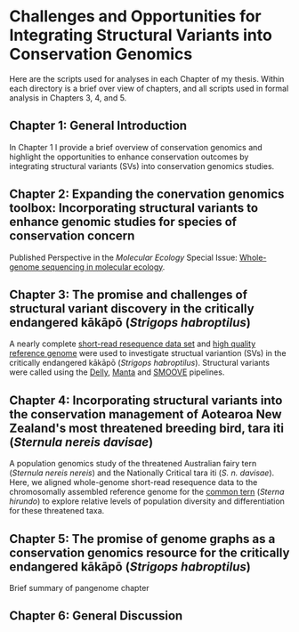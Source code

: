 # Challenges and Opportunities for Integrating Structural Variants into Conservation Genomics
Here are the scripts used for analyses in each Chapter of my thesis. Within each directory is a brief over view of chapters, and all scripts used in formal analysis in Chapters 3, 4, and 5. 

## Chapter 1: General Introduction
In Chapter 1 I provide a brief overview of conservation genomics and highlight the opportunities to enhance conservation outcomes by integrating structural variants (SVs) into conservation genomics studies. 

## Chapter 2: Expanding the conervation genomics toolbox: Incorporating structural variants to enhance genomic studies for species of conservation concern
Published Perspective in the *Molecular Ecology* Special Issue: [Whole-genome sequencing in molecular ecology](https://onlinelibrary.wiley.com/doi/full/10.1111/mec.16141).

## Chapter 3: The promise and challenges of structural variant discovery in the critically endangered kākāpō (*Strigops habroptilus*)
A nearly complete [short-read resequence data set](https://www.doc.govt.nz/our-work/kakapo-recovery/what-we-do/research-for-the-future/kakapo125-gene-sequencing/) and [high quality reference genome](https://vgp.github.io/genomeark/Strigops_habroptilus/) were used to investigate structual variantion (SVs) in the critically endangered kākāpō (*Strigops habroptilus*). Structural variants were called using the [Delly](https://github.com/dellytools/delly), [Manta](https://github.com/Illumina/manta) and [SMOOVE](https://github.com/brentp/smoove) pipelines.

## Chapter 4: Incorporating structural variants into the conservation management of Aotearoa New Zealand's most threatened breeding bird, tara iti (*Sternula nereis davisae*)
A population genomics study of the threatened Australian fairy tern (*Sternula nereis nereis*) and the Nationally Critical tara iti (*S. n. davisae*). Here, we aligned whole-genome short-read resequence data to the chromosomally assembled reference genome for the [common tern](https://vgp.github.io/genomeark/Sterna_hirundo/) (*Sterna hirundo*) to explore relative levels of population diversity and differentiation for these threatened taxa.

## Chapter 5: The promise of genome graphs as a conservation genomics resource for the critically endangered kākāpō (*Strigops habroptilus*)
Brief summary of pangenome chapter

## Chapter 6: General Discussion
